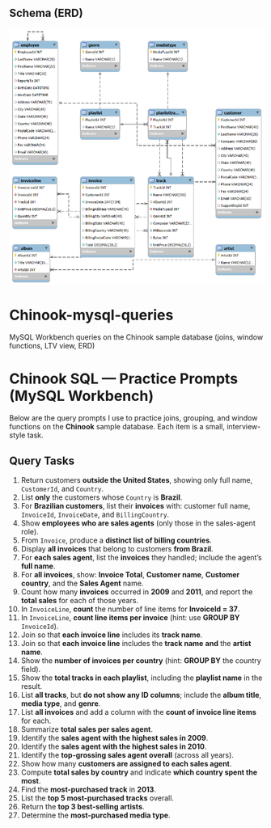 ## Schema (ERD)
![Chinook ERD](sql/chinook_erd.png)

# Chinook-mysql-queries
MySQL Workbench queries on the Chinook sample database (joins, window functions, LTV view, ERD)
# Chinook SQL — Practice Prompts (MySQL Workbench)

Below are the query prompts I use to practice joins, grouping, and window functions on the **Chinook** sample database. Each item is a small, interview-style task.

## Query Tasks
1) Return customers **outside the United States**, showing only full name, `CustomerId`, and `Country`.
2) List **only** the customers whose `Country` is **Brazil**.
3) For **Brazilian customers**, list their **invoices** with: customer full name, `InvoiceId`, `InvoiceDate`, and `BillingCountry`.
4) Show **employees who are sales agents** (only those in the sales-agent role).
5) From `Invoice`, produce a **distinct list of billing countries**.
6) Display **all invoices** that belong to customers **from Brazil**.
7) For **each sales agent**, list the **invoices** they handled; include the agent’s **full name**.
8) For **all invoices**, show: **Invoice Total**, **Customer name**, **Customer country**, and the **Sales Agent** name.
9) Count how many **invoices** occurred in **2009** and **2011**, and report the **total sales** for each of those years.
10) In `InvoiceLine`, **count** the number of line items for **InvoiceId = 37**.
11) In `InvoiceLine`, **count line items per invoice** (hint: use **GROUP BY** `InvoiceId`).
12) Join so that **each invoice line** includes its **track name**.
13) Join so that **each invoice line** includes the **track name** **and** the **artist name**.
14) Show the **number of invoices per country** (hint: **GROUP BY** the country field).
15) Show the **total tracks in each playlist**, including the **playlist name** in the result.
16) List **all tracks**, but **do not show any ID columns**; include the **album title**, **media type**, and **genre**.
17) List **all invoices** and add a column with the **count of invoice line items** for each.
18) Summarize **total sales per sales agent**.
19) Identify the **sales agent with the highest sales in 2009**.
20) Identify the **sales agent with the highest sales in 2010**.
21) Identify the **top-grossing sales agent overall** (across all years).
22) Show how many **customers are assigned to each sales agent**.
23) Compute **total sales by country** and indicate **which country spent the most**.
24) Find the **most-purchased track** in **2013**.
25) List the **top 5 most-purchased tracks** overall.
26) Return the **top 3 best-selling artists**.
27) Determine the **most-purchased media type**.
